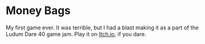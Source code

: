 # Money Bags

My first game ever. It was terrible, but I had a blast making it as a part of the Ludum Dare 40 game jam. Play it on [Itch.io](https://rkuhl.itch.io/money-bags), if you dare.
